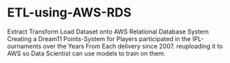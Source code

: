 # ETL-using-AWS-RDS
Extract Transform Load Dataset onto AWS Relational Database System
Creating a Dream11 Points-System for Players participated in the IPL-ournaments over the Years 
From Each delivery since 2007. reuploading it to AWS so Data Scientist can use models to train on them.

